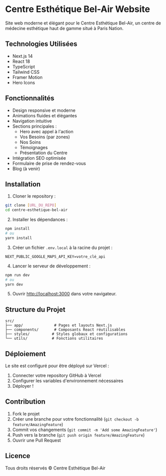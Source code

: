 # Centre Esthétique Bel-Air Website

Site web moderne et élégant pour le Centre Esthétique Bel-Air, un centre de médecine esthétique haut de gamme situé à Paris Nation.

## Technologies Utilisées

- Next.js 14
- React 18
- TypeScript
- Tailwind CSS
- Framer Motion
- Hero Icons

## Fonctionnalités

- Design responsive et moderne
- Animations fluides et élégantes
- Navigation intuitive
- Sections principales :
  - Hero avec appel à l'action
  - Vos Besoins (par zones)
  - Nos Soins
  - Témoignages
  - Présentation du Centre
- Intégration SEO optimisée
- Formulaire de prise de rendez-vous
- Blog (à venir)

## Installation

1. Cloner le repository :
```bash
git clone [URL_DU_REPO]
cd centre-esthetique-bel-air
```

2. Installer les dépendances :
```bash
npm install
# ou
yarn install
```

3. Créer un fichier `.env.local` à la racine du projet :
```env
NEXT_PUBLIC_GOOGLE_MAPS_API_KEY=votre_clé_api
```

4. Lancer le serveur de développement :
```bash
npm run dev
# ou
yarn dev
```

5. Ouvrir [http://localhost:3000](http://localhost:3000) dans votre navigateur.

## Structure du Projet

```
src/
├── app/              # Pages et layouts Next.js
├── components/       # Composants React réutilisables
├── styles/          # Styles globaux et configurations
└── utils/           # Fonctions utilitaires
```

## Déploiement

Le site est configuré pour être déployé sur Vercel :

1. Connecter votre repository GitHub à Vercel
2. Configurer les variables d'environnement nécessaires
3. Déployer !

## Contribution

1. Fork le projet
2. Créer une branche pour votre fonctionnalité (`git checkout -b feature/AmazingFeature`)
3. Commit vos changements (`git commit -m 'Add some AmazingFeature'`)
4. Push vers la branche (`git push origin feature/AmazingFeature`)
5. Ouvrir une Pull Request

## Licence

Tous droits réservés © Centre Esthétique Bel-Air 